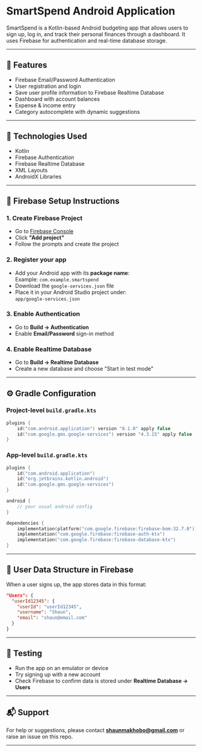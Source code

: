 
# SmartSpend Android Application

SmartSpend is a Kotlin-based Android budgeting app that allows users to sign up, log in, and track their personal finances through a dashboard. It uses Firebase for authentication and real-time database storage.

---

## 📱 Features

- Firebase Email/Password Authentication
- User registration and login
- Save user profile information to Firebase Realtime Database
- Dashboard with account balances
- Expense & income entry
- Category autocomplete with dynamic suggestions

---

## 🔧 Technologies Used

- Kotlin
- Firebase Authentication
- Firebase Realtime Database
- XML Layouts
- AndroidX Libraries

---

## 🚀 Firebase Setup Instructions

### 1. **Create Firebase Project**
- Go to [Firebase Console](https://console.firebase.google.com/)
- Click **"Add project"**
- Follow the prompts and create the project

### 2. **Register your app**
- Add your Android app with its **package name**:  
  Example: `com.example.smartspend`
- Download the `google-services.json` file
- Place it in your Android Studio project under:  
  `app/google-services.json`

### 3. **Enable Authentication**
- Go to **Build → Authentication**
- Enable **Email/Password** sign-in method

### 4. **Enable Realtime Database**
- Go to **Build → Realtime Database**
- Create a new database and choose "Start in test mode"

---

## ⚙️ Gradle Configuration

### Project-level `build.gradle.kts`
```kotlin
plugins {
    id("com.android.application") version "8.1.0" apply false
    id("com.google.gms.google-services") version "4.3.15" apply false
}
```

### App-level `build.gradle.kts`
```kotlin
plugins {
    id("com.android.application")
    id("org.jetbrains.kotlin.android")
    id("com.google.gms.google-services")
}

android {
    // your usual android config
}

dependencies {
    implementation(platform("com.google.firebase:firebase-bom:32.7.0"))
    implementation("com.google.firebase:firebase-auth-ktx")
    implementation("com.google.firebase:firebase-database-ktx")
}
```

---

## 🔑 User Data Structure in Firebase

When a user signs up, the app stores data in this format:

```json
"Users": {
  "userId12345": {
    "userId": "userId12345",
    "username": "Shaun",
    "email": "shaun@email.com"
  }
}
```

---

## 🧪 Testing

- Run the app on an emulator or device
- Try signing up with a new account
- Check Firebase to confirm data is stored under **Realtime Database → Users**

---

## 📬 Support

For help or suggestions, please contact **shaunmakhobo@gmail.com** or raise an issue on this repo.

---
